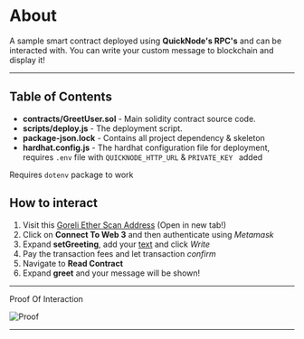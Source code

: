 # About
A sample smart contract deployed using **QuickNode's RPC's** and can be interacted with.
You can write your custom message to blockchain and display it! 

---
## Table of Contents
 - **contracts/GreetUser.sol** - Main solidity contract source code.
 - **scripts/deploy.js** - The deployment script.
 - **package-json.lock** - Contains all project dependency & skeleton
 - **hardhat.config.js** - The hardhat configuration file for deployment, requires `.env` file with `QUICKNODE_HTTP_URL` & `PRIVATE_KEY ` added 

Requires `dotenv` package to work



## How to interact
 
  1. Visit this [Goreli Ether Scan Address](https://goerli.etherscan.io/address/0xdA9595a862b0166BD74c49C1aE0C1ca3bbBdBbCA#writeContract) (Open in new tab!)
  2. Click on **Connect To Web 3** and then authenticate using *Metamask*
  3. Expand **setGreeting**, add your <u>text</u> and click *Write*
  4. Pay the transaction fees and let transaction *confirm*
  5. Navigate to **Read Contract**
  6. Expand **greet** and your message will be shown!
  
  ---
  Proof Of Interaction
  
  ![Proof](https://user-images.githubusercontent.com/74095712/200911700-b44b3d10-2e77-4c2f-8e10-71e7280e58ed.png)
  
  ---
